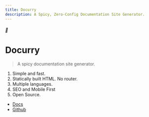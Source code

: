 ```yaml
---
title: Docurry
description: A Spicy, Zero-Config Documentation Site Generator.
---
```


<!-- ![Docurry Logo](img/logo.png) -->

##### 🍛

# Docurry

> A spicy documentation site generator.

1. Simple and fast.
2. Statically built HTML. No router.
3. Multiple languages.
4. SEO and Mobile First
5. Open Source.

- [Docs](//docs/)
- [Github](https://github.com/ajboni/docurry)
